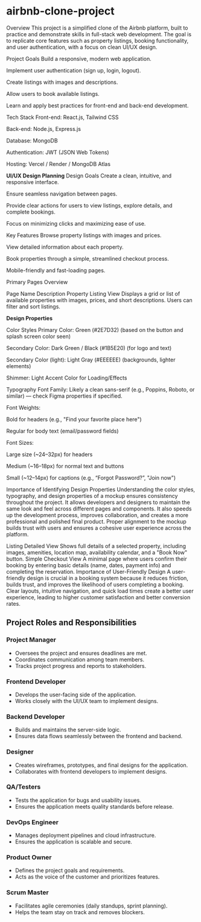 # airbnb-clone-project
Overview
This project is a simplified clone of the Airbnb platform, built to practice and demonstrate skills in full-stack web development. The goal is to replicate core features such as property listings, booking functionality, and user authentication, with a focus on clean UI/UX design.

Project Goals
Build a responsive, modern web application.

Implement user authentication (sign up, login, logout).

Create listings with images and descriptions.

Allow users to book available listings.

Learn and apply best practices for front-end and back-end development.

Tech Stack
Front-end: React.js, Tailwind CSS

Back-end: Node.js, Express.js

Database: MongoDB

Authentication: JWT (JSON Web Tokens)

Hosting: Vercel / Render / MongoDB Atlas

**UI/UX Design Planning**
Design Goals
Create a clean, intuitive, and responsive interface.

Ensure seamless navigation between pages.

Provide clear actions for users to view listings, explore details, and complete bookings.

Focus on minimizing clicks and maximizing ease of use.

Key Features
Browse property listings with images and prices.

View detailed information about each property.

Book properties through a simple, streamlined checkout process.

Mobile-friendly and fast-loading pages.

Primary Pages Overview

Page Name	Description
Property Listing View	Displays a grid or list of available properties with images, prices, and short descriptions. Users can filter and sort listings.


**Design Properties**

Color Styles
Primary Color: Green (#2E7D32) (based on the button and splash screen color seen)

Secondary Color: Dark Green / Black (#1B5E20) (for logo and text)

Secondary Color (light): Light Gray (#EEEEEE) (backgrounds, lighter elements)

Shimmer: Light Accent Color for Loading/Effects

Typography
Font Family: Likely a clean sans-serif (e.g., Poppins, Roboto, or similar) — check Figma properties if specified.

Font Weights:

Bold for headers (e.g., "Find your favorite place here")

Regular for body text (email/password fields)

Font Sizes:

Large size (~24–32px) for headers

Medium (~16–18px) for normal text and buttons

Small (~12–14px) for captions (e.g., “Forgot Password?”, "Join now")

Importance of Identifying Design Properties
Understanding the color styles, typography, and design properties of a mockup ensures consistency throughout the project. It allows developers and designers to maintain the same look and feel across different pages and components. It also speeds up the development process, improves collaboration, and creates a more professional and polished final product. Proper alignment to the mockup builds trust with users and ensures a cohesive user experience across the platform.


Listing Detailed View	Shows full details of a selected property, including images, amenities, location map, availability calendar, and a "Book Now" button.
Simple Checkout View	A minimal page where users confirm their booking by entering basic details (name, dates, payment info) and completing the reservation.
Importance of User-Friendly Design
A user-friendly design is crucial in a booking system because it reduces friction, builds trust, and improves the likelihood of users completing a booking. Clear layouts, intuitive navigation, and quick load times create a better user experience, leading to higher customer satisfaction and better conversion rates.


## Project Roles and Responsibilities

### Project Manager
- Oversees the project and ensures deadlines are met.
- Coordinates communication among team members.
- Tracks project progress and reports to stakeholders.

### Frontend Developer
- Develops the user-facing side of the application.
- Works closely with the UI/UX team to implement designs.

### Backend Developer
- Builds and maintains the server-side logic.
- Ensures data flows seamlessly between the frontend and backend.

### Designer
- Creates wireframes, prototypes, and final designs for the application.
- Collaborates with frontend developers to implement designs.

### QA/Testers
- Tests the application for bugs and usability issues.
- Ensures the application meets quality standards before release.

### DevOps Engineer
- Manages deployment pipelines and cloud infrastructure.
- Ensures the application is scalable and secure.

### Product Owner
- Defines the project goals and requirements.
- Acts as the voice of the customer and prioritizes features.

### Scrum Master
- Facilitates agile ceremonies (daily standups, sprint planning).
- Helps the team stay on track and removes blockers.


